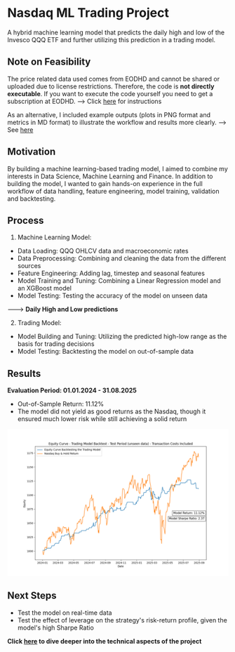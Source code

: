 # Nasdaq ML Trading Project

A hybrid machine learning model that predicts the daily high and low 
of the Invesco QQQ ETF and further utilizing this prediction in a trading model.

## Note on Feasibility
The price related data used comes from EODHD and cannot be shared or uploaded due to license restrictions. Therefore, the code is **not directly executable**.
If you want to execute the code yourself you need to get a subscription at EODHD.
--> Click [here](docs/instructions.md) for instructions

As an alternative, I included example outputs (plots in PNG format and metrics in MD format) to illustrate the workflow and results more clearly.
--> See [here](results/results.md)

## Motivation
By building a machine learning-based trading model, I aimed to combine my interests in Data Science, Machine Learning and Finance.
In addition to building the model, I wanted to gain hands-on experience in the full workflow of data handling, feature engineering, model training, validation and backtesting.

## Process
1. Machine Learning Model:
- Data Loading: QQQ OHLCV data and macroeconomic rates
- Data Preprocessing: Combining and cleaning the data from the different sources
- Feature Engineering: Adding lag, timestep and seasonal features
- Model Training and Tuning: Combining a Linear Regression model and an XGBoost model
- Model Testing: Testing the accuracy of the model on unseen data

---> **Daily High and Low predictions**

2. Trading Model:
- Model Building and Tuning: Utilizing the predicted high-low range as the basis for trading decisions
- Model Testing: Backtesting the model on out-of-sample data

## Results
**Evaluation Period: 01.01.2024 - 31.08.2025**
- Out-of-Sample Return: 11.12%
- The model did not yield as good returns as the Nasdaq, though it ensured much lower risk while still achieving a solid return

![Equity_curve](results/plots/equity_curve_costs_test.png)

## Next Steps

- Test the model on real-time data
- Test the effect of leverage on the strategy's risk-return profile, given the model's high Sharpe Ratio

**Click [here](docs/technical_insights.md) to dive deeper into the technical aspects of the project** 